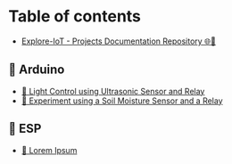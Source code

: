# Table of contents

* [Explore-IoT - Projects Documentation Repository 🌐🔧](README.md)

## 👾 Arduino

* [🌟 Light Control using Ultrasonic Sensor and Relay](arduino/light-control-using-ultrasonic-sensor-and-relay.md)
* [🌟 Experiment using a Soil Moisture Sensor and a Relay](arduino/experiment-using-a-soil-moisture-sensor-and-a-relay.md)

## 👾 ESP

* [🌟 Lorem Ipsum](esp/lorem-ipsum.md)
